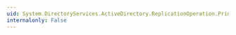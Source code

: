 ```yaml
---
uid: System.DirectoryServices.ActiveDirectory.ReplicationOperation.Priority
internalonly: False
---
```


